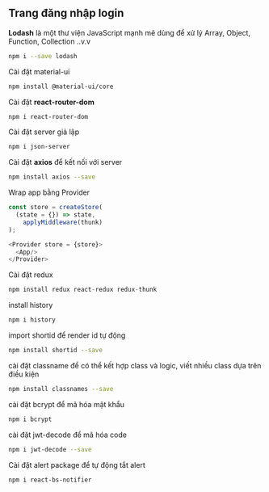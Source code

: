 ## Trang đăng nhập login

**Lodash** là một thư viện JavaScript mạnh mẽ dùng để xử lý Array, Object, Function, Collection ..v.v <br>

```sh
npm i --save lodash
```

Cài đặt material-ui

```sh
npm install @material-ui/core
```

Cài đặt **react-router-dom**

```sh
npm i react-router-dom
```

Cài đặt server giả lập

```sh
npm i json-server
```

Cài đặt **axios** để kết nối với server

```sh
npm install axios --save
```

Wrap app bằng Provider
```js
const store = createStore(
  (state = {}) => state,
    applyMiddleware(thunk)  
);

<Provider store = {store}>
  <App/>
</Provider>
```
Cài đặt redux

```js
npm install redux react-redux redux-thunk
```

install history

```sh
npm i history
```

import shortid để render id tự động

```sh
npm install shortid --save
```

cài đặt classname để có thể kết hợp class và logic, viết nhiều class dựa trên điều kiện
```sh
npm install classnames --save
```

cài đặt bcrypt để mã hóa mật khẩu
```sh
npm i bcrypt
```

cài đặt jwt-decode để mã hóa code

```sh
npm i jwt-decode --save
```

Cài đặt alert package để tự động tắt alert
```sh
npm i react-bs-notifier
```